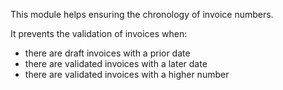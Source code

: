 This module helps ensuring the chronology of invoice numbers.

It prevents the validation of invoices when:

- there are draft invoices with a prior date
- there are validated invoices with a later date
- there are validated invoices with a higher number

